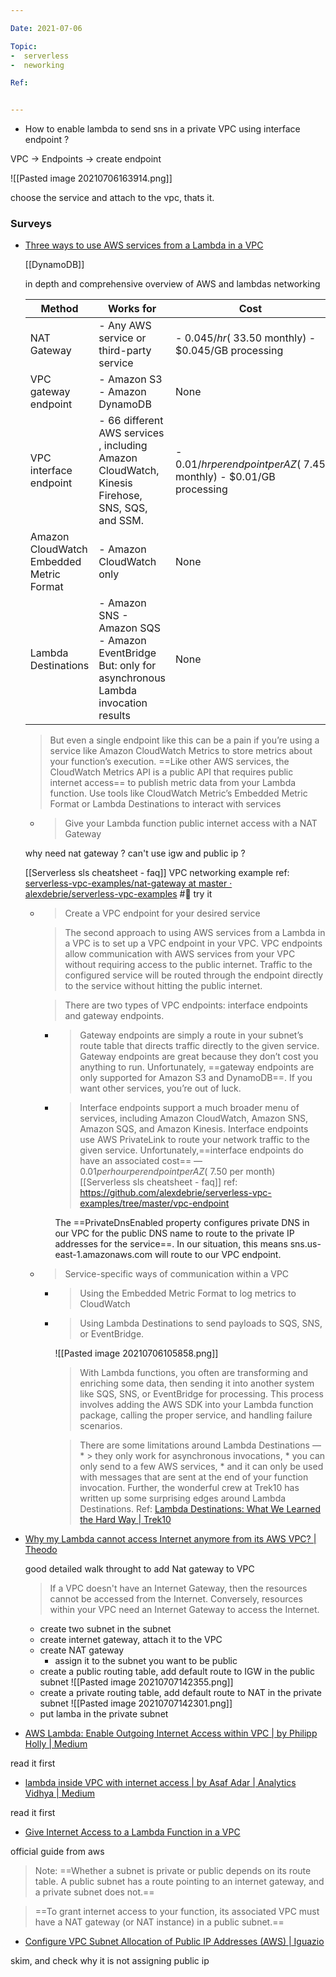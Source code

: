 ```yaml
---

Date: 2021-07-06

Topic:
-  serverless
-  neworking

Ref:


---
```


* How to enable lambda to send sns in a private VPC using interface endpoint ?

VPC -> Endpoints -> create endpoint

![[Pasted image 20210706163914.png]]

choose the service and attach to the vpc, thats it.

### Surveys


* [Three ways to use AWS services from a Lambda in a VPC](https://www.alexdebrie.com/posts/aws-lambda-vpc/)
	
	[[DynamoDB]]
	
	in depth and comprehensive overview of AWS and lambdas networking


	|                  Method                  |                                              Works for                                               |                                  Cost                                  |
	|------------------------------------------|------------------------------------------------------------------------------------------------------|------------------------------------------------------------------------|
	|               NAT Gateway                |                               - Any AWS service or third-party service                               |         - $0.045/hr (~$33.50 monthly)  - $0.045/GB processing          |
	|           VPC gateway endpoint           |                                    - Amazon S3 - Amazon DynamoDB                                     |                                  None                                  |
	|          VPC interface endpoint          |   - 66 different AWS services , including Amazon CloudWatch, Kinesis Firehose, SNS, SQS, and SSM.    | - $0.01/hr per endpoint per AZ (~$7.45 monthly)  - $0.01/GB processing |
	| Amazon CloudWatch Embedded Metric Format |                                       - Amazon CloudWatch only                                       |                                  None                                  |
	|           Lambda Destinations            | - Amazon SNS - Amazon SQS - Amazon EventBridge  But: only for asynchronous Lambda invocation results |                                  None                                  |


	> But even a single endpoint like this can be a pain if you’re using a service like Amazon CloudWatch Metrics to store metrics about your function’s execution. ==Like other AWS services, the CloudWatch Metrics API is a public API that requires public internet access== to publish metric data from your Lambda function.
	> Use tools like CloudWatch Metric’s Embedded Metric Format or Lambda Destinations to interact with services

	* > Give your Lambda function public internet access with a NAT Gateway

	why need nat gateway ? can't use igw and public ip ?

	[[Serverless sls cheatsheet - faq]] VPC networking example
	ref: [serverless-vpc-examples/nat-gateway at master · alexdebrie/serverless-vpc-examples](https://github.com/alexdebrie/serverless-vpc-examples/tree/master/nat-gateway)  #🚧  try it 

	* > Create a VPC endpoint for your desired service
	
		> The second approach to using AWS services from a Lambda in a VPC is to set up a VPC endpoint in your VPC. VPC endpoints allow communication with AWS services from your VPC without requiring access to the public internet. Traffic to the configured service will be routed through the endpoint directly to the service without hitting the public internet.

		> There are two types of VPC endpoints: interface endpoints and gateway endpoints. 

		* > Gateway endpoints are simply a route in your subnet’s route table that directs traffic directly to the given service. Gateway endpoints are great because they don’t cost you anything to run. Unfortunately, ==gateway endpoints are only supported for Amazon S3 and DynamoDB==. If you want other services, you’re out of luck.

		* > Interface endpoints support a much broader menu of services, including Amazon CloudWatch, Amazon SNS, Amazon SQS, and Amazon Kinesis. Interface endpoints use AWS PrivateLink to route your network traffic to the given service. Unfortunately,==interface endpoints do have an associated cost== — $0.01 per hour per endpoint per AZ (~$7.50 per month)
			[[Serverless sls cheatsheet - faq]] ref: https://github.com/alexdebrie/serverless-vpc-examples/tree/master/vpc-endpoint

			The ==PrivateDnsEnabled property configures private DNS in our VPC for the public DNS name to route to the private IP addresses for the service==. In our situation, this means sns.us-east-1.amazonaws.com will route to our VPC endpoint.

	* > Service-specific ways of communication within a VPC

		* > Using the Embedded Metric Format to log metrics to CloudWatch
		* > Using Lambda Destinations to send payloads to SQS, SNS, or EventBridge.

			![[Pasted image 20210706105858.png]]
			> With Lambda functions, you often are transforming and enriching some data, then sending it into another system like SQS, SNS, or EventBridge for processing. This process involves adding the AWS SDK into your Lambda function package, calling the proper service, and handling failure scenarios.
			
			> There are some limitations around Lambda Destinations — 
				* > they only work for asynchronous invocations, 
				* you can only send to a few AWS services, 
				* and it can only be used with messages that are sent at the end of your function invocation. Further, the wonderful crew at Trek10 has written up some surprising edges around Lambda Destinations. 
					Ref: [Lambda Destinations: What We Learned the Hard Way | Trek10](https://www.trek10.com/blog/lambda-destinations-what-we-learned-the-hard-way/)


* [Why my Lambda cannot access Internet anymore from its AWS VPC? | Theodo](https://blog.theodo.com/2020/01/internet-access-to-lambda-in-vpc/)

	good detailed walk throught to add Nat gateway to VPC


	> If a VPC doesn't have an Internet Gateway, then the resources cannot be accessed from the Internet. Conversely, resources within your VPC need an Internet Gateway to access the Internet.

	* create two subnet in the subnet
	* create internet gateway, attach it to the VPC
	* create NAT gateway
		 * assign it to the subnet you want to be public
	* create a public routing table, add default route to IGW in the public subnet
		![[Pasted image 20210707142355.png]]
	* create a private routing table, add default route to NAT in the private subnet
		![[Pasted image 20210707142301.png]]
	* put lamba in the private subnet
	
	
* [AWS Lambda: Enable Outgoing Internet Access within VPC | by Philipp Holly | Medium](https://medium.com/@philippholly/aws-lambda-enable-outgoing-internet-access-within-vpc-8dd250e11e12)

read it first

* [lambda inside VPC with internet access | by Asaf Adar | Analytics Vidhya | Medium](https://medium.com/analytics-vidhya/vpc-lambda-internet-access-f70a55dc7a39)

read it first

* [Give Internet Access to a Lambda Function in a VPC](https://aws.amazon.com/premiumsupport/knowledge-center/internet-access-lambda-function/)

official guide from aws

> Note: ==Whether a subnet is private or public depends on its route table. A public subnet has a route pointing to an internet gateway, and a private subnet does not.==

> ==To grant internet access to your function, its associated VPC must have a NAT gateway (or NAT instance) in a public subnet.==



* [Configure VPC Subnet Allocation of Public IP Addresses (AWS) | Iguazio](https://www.iguazio.com/docs/v2.10/intro/setup/cloud/aws/howto/subnet-public-ips-alloc-cfg/)

skim, and check why it is not assigning public ip



